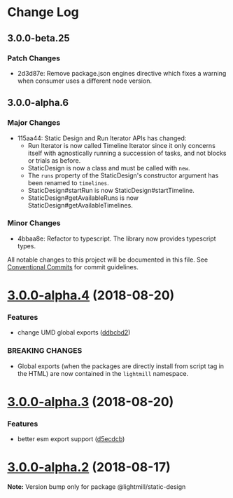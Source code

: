 # Change Log

## 3.0.0-beta.25

### Patch Changes

- 2d3d87e: Remove package.json engines directive which fixes a warning when consumer uses a different node version.

## 3.0.0-alpha.6

### Major Changes

- 115aa44: Static Design and Run Iterator APIs has changed:
  - Run Iterator is now called Timeline Iterator since it only concerns itself with agnostically running a succession of tasks, and not blocks or trials as before.
  - StaticDesign is now a class and must be called with `new`.
  - The `runs` property of the StaticDesign's constructor argument has been renamed to `timelines`.
  - StaticDesign#startRun is now StaticDesign#startTimeline.
  - StaticDesign#getAvailableRuns is now StaticDesign#getAvailableTimelines.

### Minor Changes

- 4bbaa8e: Refactor to typescript. The library now provides typescript types.

All notable changes to this project will be documented in this file.
See [Conventional Commits](https://conventionalcommits.org) for commit guidelines.

<a name="3.0.0-alpha.4"></a>

# [3.0.0-alpha.4](https://github.com/QuentinRoy/lightmill-js/tree/master/packages/store/compare/v3.0.0-alpha.3...v3.0.0-alpha.4) (2018-08-20)

### Features

- change UMD global exports ([ddbcbd2](https://github.com/QuentinRoy/lightmill-js/tree/master/packages/store/commit/ddbcbd2))

### BREAKING CHANGES

- Global exports (when the packages are directly install from script tag in the HTML) are now contained in the `lightmill` namespace.

<a name="3.0.0-alpha.3"></a>

# [3.0.0-alpha.3](https://github.com/QuentinRoy/lightmill-js/tree/master/packages/store/compare/v3.0.0-alpha.2...v3.0.0-alpha.3) (2018-08-20)

### Features

- better esm export support ([d5ecdcb](https://github.com/QuentinRoy/lightmill-js/tree/master/packages/store/commit/d5ecdcb))

<a name="3.0.0-alpha.2"></a>

# [3.0.0-alpha.2](https://github.com/QuentinRoy/lightmill-js/tree/master/packages/store/compare/v3.0.0-alpha.1...v3.0.0-alpha.2) (2018-08-17)

**Note:** Version bump only for package @lightmill/static-design
